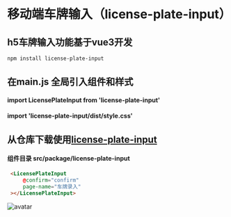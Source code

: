 # 移动端车牌输入（license-plate-input）

## h5车牌输入功能基于vue3开发

```sh
npm install license-plate-input
```
## 在main.js 全局引入组件和样式
#### import LicensePlateInput from 'license-plate-input'
#### import 'license-plate-input/dist/style.css'

## 从仓库下载使用[license-plate-input](https://github.com/liuxh007/license-plate-input)
#### 组件目录 src/package/license-plate-input


```html
 <LicensePlateInput
     @confirm="confirm"
     page-name="车牌录入"
 ></LicensePlateInput>
```

![avatar](http://iq98.cn/img/license-plate-input.png)
